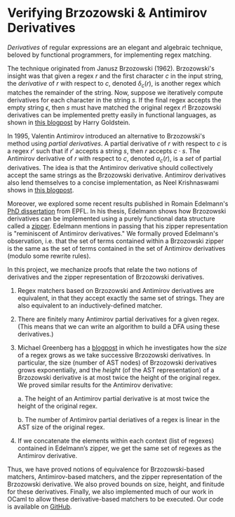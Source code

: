 # Verifying Brzozowski & Antimirov Derivatives

*Derivatives* of regular expressions are an elegant and algebraic technique, beloved by functional programmers, for implementing regex matching. 

The technique originated from Janusz Brzozowski (1962). Brzozowski's insight was that  given a regex $r$ and the first character $c$ in the input string, the *derivative* of $r$ with respect to $c$, denoted $\delta_c(r)$, is another regex which matches the remainder of the string. Now, suppose we iteratively compute derivatives for each character in the string $s$. If the final regex accepts the empty string $\epsilon$, then $s$ must have matched the original regex $r$! Brzozowski derivatives can be implemented pretty easily in functional languages, as shown in [this blogpost](https://harrisongoldste.in/languages/2017/09/30/derivatives-of-regular-expressions.html) by Harry Goldstein. 

In 1995, Valentin Antimirov introduced an alternative to Brzozowski's method using *partial derivatives*. A partial derivative of $r$ with respect to $c$ is a regex $r'$ such that if $r'$ accepts a string $s$, then $r$ accepts $c\cdot s$. The Antimirov derivative of $r$ with respect to $c$, denoted $\alpha_c(r)$, is a *set* of partial derivatives.
The idea is that the Antimirov derivative should collectively accept the same strings as the Brzozowski derivative. Antimirov derivatives also lend themselves to a concise implementation, as Neel Krishnaswami shows in [this blogpost](https://semantic-domain.blogspot.com/2013/11/antimirov-derivatives-for-regular.html).  

Moreover, we explored some recent results published in Romain Edelmann's [PhD dissertation](https://infoscience.epfl.ch/server/api/core/bitstreams/4fcb9f0f-7ac1-484f-823c-c19de39dd9ff/content) from EPFL. In his thesis, Edelmann shows how Brzozowski derivatives can be implemented using a purely functional data structure called a [zipper](https://en.wikipedia.org/wiki/Zipper_(data_structure)). Edelmann mentions in passing that his zipper representation is "reminiscent of Antimirov derivatives." We formally proved Edelmann's observation, i.e. that the set of terms contained within a Brzozowski zipper is the same as the set of terms contained in the set of Antimirov derivatives (modulo some rewrite rules). 

In this project, we mechanize proofs that relate the two notions of derivatives and the zipper representation of Brzozowski derivatives.
1. Regex matchers based on Brzozowski and Antimirov derivatives are equivalent, in that they accept exactly the same set of strings. They are also equivalent to an inductively-defined matcher.
2. There are finitely many Antimirov partial derivatives for a given regex. (This means that we can write an algorithm to build a DFA using these derivatives.)
3. Michael Greenberg has a [blogpost](https://www.weaselhat.com/post-819.html) in which he investigates how the *size* of a regex grows as we take successive Brzozowski derivatives. In particular, the size (number of AST nodes) of Brzozowski derivatives grows exponentially, and the *height* (of the AST representation) of a Brzozowski derivative is at most twice the height of the original regex. We proved similar results for the Antimirov derivative:
   
   a. The height of an Antimirov partial derivative is at most twice the height of the original regex.

   b. The number of Antimirov partial deriatives of a regex is linear in the AST size of the original regex. 
4. If we concatenate the elements within each context (list of regexes) contained in Edelmann’s zipper, we get the same set of regexes as the Antimirov derivative.

Thus, we have proved notions of equivalence for Brzozowski-based matchers, Antimirov-based matchers, and the zipper representation of the Brzozowski derivative. 
We also proved bounds on size, height, and finitude for these derivatives. Finally, we also implemented much of our work in OCaml to allow these derivative-based matchers to be executed. Our code is available on [GitHub](https://github.com/ngernest/regexes).

